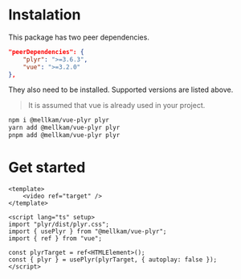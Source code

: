 # Instalation

This package has two peer dependencies. 

```json
"peerDependencies": {
	"plyr": ">=3.6.3",
	"vue": ">=3.2.0"
},
```

They also need to be installed. Supported versions are listed above.
> It is assumed that vue is already used in your project. 

```bash
npm i @mellkam/vue-plyr plyr
yarn add @mellkam/vue-plyr plyr
pnpm add @mellkam/vue-plyr plyr
```

# Get started

```vue
<template>
	<video ref="target" />
</template>

<script lang="ts" setup>
import "plyr/dist/plyr.css";
import { usePlyr } from "@mellkam/vue-plyr";
import { ref } from "vue";

const plyrTarget = ref<HTMLElement>();
const { plyr } = usePlyr(plyrTarget, { autoplay: false });
</script>
```